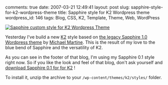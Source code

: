 comments: true
date: 2007-03-21 12:49:41
layout: post
slug: sapphire-style-for-k2-wordpress-theme
title: Sapphire style for K2 Wordpress theme
wordpress_id: 146
tags: Blog, CSS, K2, Template, Theme, Web, WordPress

[![Sapphire custom style for K2 Wordpress Theme](http://kevin.deldycke.com/wp-content/uploads/2007/03/k2-sapphire.png)](http://kevin.deldycke.com/wp-content/uploads/2007/03/k2-sapphire.png)

Yesterday I've build a new [K2](http://getk2.com) style based on [the legacy Sapphire 1.0 Wordpress theme](http://www.michaelmartine.com/free-wordpress-themes/free-wordpress-theme-sapphire/) by [Michael Martine](http://www.michaelmartine.com). This is the result of my love to the blue bend of Sapphire and the versatility of K2.

As you can see in the footer of that blog, I'm using my Sapphire 0.1 style right now. So if you like the look and feel of that blog, don't ask yourself and [download Sapphire 0.1 for for K2](http://kevin.deldycke.com/static/wordpress/wordpress-k2-style-sapphire-0.1.zip) !

To install it, unzip the archive to your `/wp-content/themes/k2/styles/` folder.
